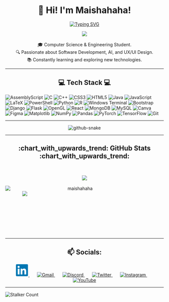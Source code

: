 <h1 align="center">👋 Hi! I'm Maishahaha!  </h1>
<p align="center">
  <a href="https://git.io/typing-svg">
    <img src="https://readme-typing-svg.herokuapp.com?font=Fira+Code&size=14&pause=1000&color=00FF00&center=true&vCenter=true&width=300&lines=Current+Status%3A+Dying" alt="Typing SVG" />
  </a>
</p>

<p align="center"><img src="https://media.giphy.com/media/zOvBKUUEERdNm/giphy.gif?cid=ecf05e47hlftl1won13njtyhpaxqfjp2z02rp05s4ywm24nj&ep=v1_gifs_search&rid=giphy.gif&ct=g" /></p>

<p align="center">
🎓 Computer Science & Engineering Student. <br>
🔍 Passionate about Software Development, AI, and UX/UI Design. <br>
📚 Constantly learning and exploring new technologies. <br>
</p>

<hr>

<h2 align="center">💻 Tech Stack 💻</h2>

![AssemblyScript](https://img.shields.io/badge/assembly%20script-%23000000.svg?style=for-the-badge&logo=assemblyscript&logoColor=white) ![C](https://img.shields.io/badge/c-%2300599C.svg?style=for-the-badge&logo=c&logoColor=white) ![C++](https://img.shields.io/badge/c++-%2300599C.svg?style=for-the-badge&logo=c%2B%2B&logoColor=white) ![CSS3](https://img.shields.io/badge/css3-%231572B6.svg?style=for-the-badge&logo=css3&logoColor=white) ![HTML5](https://img.shields.io/badge/html5-%23E34F26.svg?style=for-the-badge&logo=html5&logoColor=white) ![Java](https://img.shields.io/badge/java-%23ED8B00.svg?style=for-the-badge&logo=openjdk&logoColor=white) ![JavaScript](https://img.shields.io/badge/javascript-%23323330.svg?style=for-the-badge&logo=javascript&logoColor=%23F7DF1E) ![LaTeX](https://img.shields.io/badge/latex-%23008080.svg?style=for-the-badge&logo=latex&logoColor=white) ![PowerShell](https://img.shields.io/badge/PowerShell-%235391FE.svg?style=for-the-badge&logo=powershell&logoColor=white) ![Python](https://img.shields.io/badge/python-3670A0?style=for-the-badge&logo=python&logoColor=ffdd54) ![R](https://img.shields.io/badge/r-%23276DC3.svg?style=for-the-badge&logo=r&logoColor=white) ![Windows Terminal](https://img.shields.io/badge/Windows%20Terminal-%234D4D4D.svg?style=for-the-badge&logo=windows-terminal&logoColor=white) ![Bootstrap](https://img.shields.io/badge/bootstrap-%238511FA.svg?style=for-the-badge&logo=bootstrap&logoColor=white) ![Django](https://img.shields.io/badge/django-%23092E20.svg?style=for-the-badge&logo=django&logoColor=white) ![Flask](https://img.shields.io/badge/flask-%23000.svg?style=for-the-badge&logo=flask&logoColor=white) ![OpenGL](https://img.shields.io/badge/OpenGL-%23FFFFFF.svg?style=for-the-badge&logo=opengl) ![React](https://img.shields.io/badge/react-%2320232a.svg?style=for-the-badge&logo=react&logoColor=%2361DAFB) ![MongoDB](https://img.shields.io/badge/MongoDB-%234ea94b.svg?style=for-the-badge&logo=mongodb&logoColor=white) ![MySQL](https://img.shields.io/badge/mysql-4479A1.svg?style=for-the-badge&logo=mysql&logoColor=white) ![Canva](https://img.shields.io/badge/Canva-%2300C4CC.svg?style=for-the-badge&logo=Canva&logoColor=white) ![Figma](https://img.shields.io/badge/figma-%23F24E1E.svg?style=for-the-badge&logo=figma&logoColor=white) ![Matplotlib](https://img.shields.io/badge/Matplotlib-%23ffffff.svg?style=for-the-badge&logo=Matplotlib&logoColor=black) ![NumPy](https://img.shields.io/badge/numpy-%23013243.svg?style=for-the-badge&logo=numpy&logoColor=white) ![Pandas](https://img.shields.io/badge/pandas-%23150458.svg?style=for-the-badge&logo=pandas&logoColor=white) ![PyTorch](https://img.shields.io/badge/PyTorch-%23EE4C2C.svg?style=for-the-badge&logo=PyTorch&logoColor=white) ![TensorFlow](https://img.shields.io/badge/TensorFlow-%23FF6F00.svg?style=for-the-badge&logo=TensorFlow&logoColor=white) ![Git](https://img.shields.io/badge/git-%23F05033.svg?style=for-the-badge&logo=git&logoColor=white)

<hr>
<div align="center">
  <picture>
    <source media="(prefers-color-scheme: dark)" srcset="https://raw.githubusercontent.com/tobiasmeyhoefer/tobiasmeyhoefer/output/github-snake-dark.svg" />
    <source media="(prefers-color-scheme: light)" srcset="https://raw.githubusercontent.com/tobiasmeyhoefer/tobiasmeyhoefer/output/github-snake.svg" />
    <img alt="github-snake" src="https://raw.githubusercontent.com/tobiasmeyhoefer/tobiasmeyhoefer/output/github-snake.svg" />
  </picture>
</div>
<hr>

<h2 align="center">:chart_with_upwards_trend:  GitHub Stats :chart_with_upwards_trend: </h2>
<br>


<p align="center"><img src="https://i.giphy.com/RThN0hOS2GO4M.gif" /></p>

<p align=center>
  <div align=center>
    <a href="https://github.com/denvercoder1/github-readme-streak-stats" title="Go to Source">
      <img align="left" width=460 src="https://streak-stats.demolab.com/?user=maishahaha&theme=react&border=61dafb&hide_border=true" alt="maishahaha" />
    </a>
    <a href="https://github.com/anuraghazra/github-readme-stats" title="Go to Source">
      <img align="right" width=450 src="https://github-readme-stats.vercel.app/api?username=maishahaha&show_icons=true&theme=react&border_color=61dafb&hide_border=true" />
    </a>
  </div>
  <br><br><br><br><br><br><br><br><br>
  

<!--
<img src="https://github-readme-activity-graph.vercel.app/graph?username=maishahaha&theme=react-dark&bg_color=20232a&hide_border=true" width="100%"/>
-->
</p>

---
<h2 align = "center"> 📫 Socials: </h2>
<p align="center">
  <!-- LinkedIn -->
  <a href="https://www.linkedin.com/in/maisha-iffat-chowdhury/" target="_blank" rel="noreferrer">
    <img src="https://raw.githubusercontent.com/devicons/devicon/master/icons/linkedin/linkedin-original.svg" alt="LinkedIn" width="40" height="40"/>
  </a>
  &#8287;&#8287;&#8287;&#8287;&#8287;
  <!-- Gmail -->
  <a href="mailto:maishaiffatchowdhury@gmail.com" target="_blank" rel="noreferrer">
    <img src="https://upload.wikimedia.org/wikipedia/commons/7/7e/Gmail_icon_%282020%29.svg" alt="Gmail" width="40" height="40"/>
  </a>
  &#8287;&#8287;&#8287;&#8287;&#8287;
  <!-- Discord -->
  <a href="https://discord.com/users/Maishahaha#4696" target="_blank" rel="noreferrer">
    <img src="https://i.imgur.com/OViZO8J.png" alt="Discord" width="40" height="40"/>
  </a>
  &#8287;&#8287;&#8287;&#8287;&#8287;
  <!-- Twitter -->
  <a href="https://x.com/MaishaIffat" target="_blank" rel="noreferrer">
    <img src="https://upload.wikimedia.org/wikipedia/commons/5/57/X_logo_2023_%28white%29.png" alt="Twitter" width="40" height="40"/>
  </a>
  &#8287;&#8287;&#8287;&#8287;&#8287;
  <!-- Instagram -->
  <a href="https://www.instagram.com/yourusername" target="_blank" rel="noreferrer">
    <img src="https://upload.wikimedia.org/wikipedia/commons/a/a5/Instagram_icon.png" alt="Instagram" width="40" height="40"/>
  </a>
  &#8287;&#8287;&#8287;&#8287;&#8287;
  <!-- YouTube -->
  <a href="https://www.youtube.com/@maishahaha" target="_blank" rel="noreferrer">
    <img src="https://upload.wikimedia.org/wikipedia/commons/thumb/0/09/YouTube_full-color_icon_%282017%29.svg/512px-YouTube_full-color_icon_%282017%29.svg.png?20240107144800" alt="YouTube" width="50" height="35"/>
  </a>
</p>


---
![Stalker Count](https://komarev.com/ghpvc/?username=maishahaha&color=blue&label=Stalker+Count)



